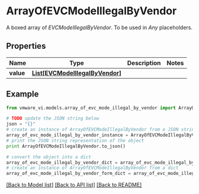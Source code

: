 # ArrayOfEVCModeIllegalByVendor

A boxed array of *EVCModeIllegalByVendor*. To be used in *Any* placeholders. 

## Properties
Name | Type | Description | Notes
------------ | ------------- | ------------- | -------------
**value** | [**List[EVCModeIllegalByVendor]**](EVCModeIllegalByVendor.md) |  | 

## Example

```python
from vmware_vi.models.array_of_evc_mode_illegal_by_vendor import ArrayOfEVCModeIllegalByVendor

# TODO update the JSON string below
json = "{}"
# create an instance of ArrayOfEVCModeIllegalByVendor from a JSON string
array_of_evc_mode_illegal_by_vendor_instance = ArrayOfEVCModeIllegalByVendor.from_json(json)
# print the JSON string representation of the object
print ArrayOfEVCModeIllegalByVendor.to_json()

# convert the object into a dict
array_of_evc_mode_illegal_by_vendor_dict = array_of_evc_mode_illegal_by_vendor_instance.to_dict()
# create an instance of ArrayOfEVCModeIllegalByVendor from a dict
array_of_evc_mode_illegal_by_vendor_form_dict = array_of_evc_mode_illegal_by_vendor.from_dict(array_of_evc_mode_illegal_by_vendor_dict)
```
[[Back to Model list]](../README.md#documentation-for-models) [[Back to API list]](../README.md#documentation-for-api-endpoints) [[Back to README]](../README.md)


